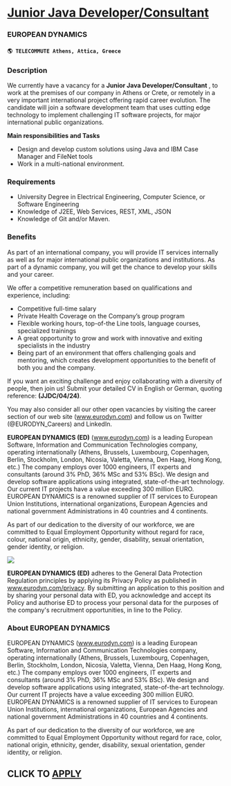 # [Junior Java Developer/Consultant](https://www.remotewlb.com/apply/junior-java-developer-consultant)  
### EUROPEAN DYNAMICS  
#### `🌎 TELECOMMUTE Athens, Attica, Greece`  

### **Description**

We currently have a vacancy for a **Junior Java Developer/Consultant** , to work at the premises of our company in Athens or Crete, or remotely in a very important international project offering rapid career evolution. The candidate will join a software development team that uses cutting edge technology to implement challenging IT software projects, for major international public organizations.

 **Main responsibilities and Tasks**

  * Design and develop custom solutions using Java and IBM Case Manager and FileNet tools
  * Work in a multi-national environment.

### **Requirements**

  * University Degree in Electrical Engineering, Computer Science, or Software Engineering
  * Knowledge of J2EE, Web Services, REST, XML, JSON
  * Knowledge of Git and/or Maven.

### **Benefits**

As part of an international company, you will provide IT services internally as well as for major international public organizations and institutions. As part of a dynamic company, you will get the chance to develop your skills and your career.

We offer a competitive remuneration based on qualifications and experience, including:

  * Competitive full-time salary
  * Private Health Coverage on the Company’s group program
  * Flexible working hours, top-of-the Line tools, language courses, specialized trainings
  * A great opportunity to grow and work with innovative and exiting specialists in the industry
  * Being part of an environment that offers challenging goals and mentoring, which creates development opportunities to the benefit of both you and the company.

If you want an exciting challenge and enjoy collaborating with a diversity of people, then join us! Submit your detailed CV in English or German, quoting reference: **(JJDC/04/24)**.

You may also consider all our other open vacancies by visiting the career section of our web site (www.eurodyn.com) and follow us on Twitter (@EURODYN_Careers) and LinkedIn.

 **EUROPEAN DYNAMICS (ED)** (www.eurodyn.com) is a leading European Software, Information and Communication Technologies company, operating internationally (Athens, Brussels, Luxembourg, Copenhagen, Berlin, Stockholm, London, Nicosia, Valetta, Vienna, Den Haag, Hong Kong, etc.) The company employs over 1000 engineers, IT experts and consultants (around 3% PhD, 36% MSc and 53% BSc). We design and develop software applications using integrated, state-of-the-art technology. Our current IT projects have a value exceeding 300 million EURO. EUROPEAN DYNAMICS is a renowned supplier of IT services to European Union Institutions, international organizations, European Agencies and national government Administrations in 40 countries and 4 continents.

As part of our dedication to the diversity of our workforce, we are committed to Equal Employment Opportunity without regard for race, colour, national origin, ethnicity, gender, disability, sexual orientation, gender identity, or religion.

![](https://workablehr.s3.amazonaws.com/uploads/photos/5048/b76f4aa6d67e78197202c6282902cfc6.png)  

 **EUROPEAN DYNAMICS (ED)** adheres to the General Data Protection Regulation principles by applying its Privacy Policy as published in www.eurodyn.com/privacy. By submitting an application to this position and by sharing your personal data with ED, you acknowledge and accept its Policy and authorise ED to process your personal data for the purposes of the company's recruitment opportunities, in line to the Policy.  

###  **About EUROPEAN DYNAMICS**

EUROPEAN DYNAMICS (www.eurodyn.com) is a leading European Software, Information and Communication Technologies company, operating internationally (Athens, Brussels, Luxembourg, Copenhagen, Berlin, Stockholm, London, Nicosia, Valetta, Vienna, Den Haag, Hong Kong, etc.) The company employs over 1000 engineers, IT experts and consultants (around 3% PhD, 36% MSc and 53% BSc). We design and develop software applications using integrated, state-of-the-art technology. Our current IT projects have a value exceeding 300 million EURO. EUROPEAN DYNAMICS is a renowned supplier of IT services to European Union Institutions, international organizations, European Agencies and national government Administrations in 40 countries and 4 continents.

As part of our dedication to the diversity of our workforce, we are committed to Equal Employment Opportunity without regard for race, color, national origin, ethnicity, gender, disability, sexual orientation, gender identity, or religion.

  
## CLICK TO [APPLY](https://www.remotewlb.com/apply/junior-java-developer-consultant)

